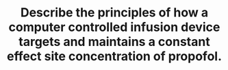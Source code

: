 ---
title: "Describe the principles of how a computer controlled infusion device targets and maintains a constant effect site concentration of propofol."
entityType: SAQ
exam: PEX
college: ANZCA
year: 2019
sitting: A
question: 11
passRate: 28
EC_expectedDomains:
- "This question addresses a core pharmacology topic in anaesthesia. A good answer required a brief explanation of the principles of target-controlled infusions (TCI) and effect-site targeting of propofol."
- "A multi-compartment kinetic model for propofol is fundamental to understanding this question. The three-compartment model was frequently cited but the accompanying figures were often drawn incorrectly, particularly with respect to the effect site. In their discussion of the three- compartment model, many candidates mentioned drug distribution but then failed to apply this concept to the operation of TCI systems."
- "In basic terms, TCI devices deliver a variable-rate infusion to achieve and maintain a constant (calculated) target concentration. The initial component of the infusion is conceptualised as a bolus because it is rapid and brief. Importantly, bolus dose calculations are governed by the volume of the central compartment."
EC_extraCredit:
- "Good answers described the difference between plasma and effect-site targeting and correctly explained the concept of plasma overshoot."
EC_errorsCommon:
- "Many answers discussed propofol TCI in terms of single-compartment kinetics, even after first presenting the multi-compartment model."
- "Many answers failed to convey this point, while some answers incorrectly invoked the volume of distribution at steady state. Following the initial bolus, the ongoing infusion rate is calculated to take into account the loss of propofol from the central compartment due to both distribution and elimination. This results in an infusion rate that decreases over time (as long as the target concentration remains unchanged). There was a good deal of confusion in this area."
---